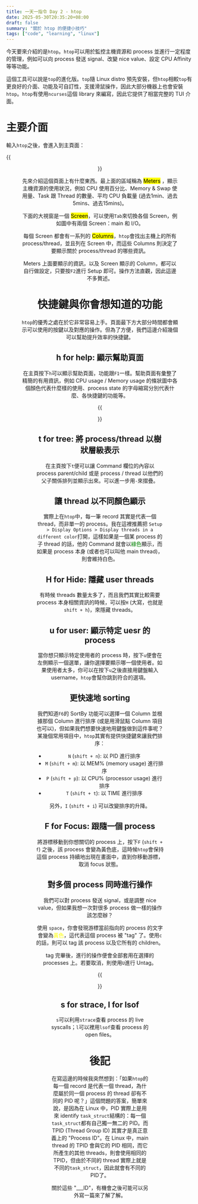 ```yaml
---
title: 一天一指令 Day 2 - htop
date: 2025-05-30T20:35:20+08:00
draft: false
summary: "關於 htop 的便捷小技巧"
tags: ["code", "learning", "linux"]
---
```


今天要來介紹的是`htop`。`htop`可以用於監控主機資源和 process 並進行一定程度的管理，例如可以向 process 發送 signal、改變 nice value、設定 CPU Affinity 等等功能。

這個工具可以說是`top`的進化版。`top`隨 Linux distro 預先安裝，但`htop`相較`top`有更良好的介面、功能及可自訂性，支援滑鼠操作，因此大部分機器上也會安裝`htop`。`htop`有使用`ncurses`這個 library 來編寫，因此它提供了相當完整的 TUI 介面。

# 主要介面

輸入`htop`之後，會進入到主頁面：

{{<figure src="htop.png" attr="htop 主要的介面" align="center">}}

先來介紹這個頁面上有什麼東西。最上面的區域稱為 <mark>Meters</mark> ，顯示主機資源的使用狀況，例如 CPU 使用百分比、Memory & Swap 使用量、Task 跟 Thread 的數量、平均 CPU 負載量 (過去1min、過去5mins、過去15mins)。

下面的大視窗是一個 <mark>Screen</mark>，可以使用`Tab`來切換各個 Screen，例如圖中有兩個 Screen：main 和 I/O。

每個 Screen 都會有一系列的 <mark>Columns</mark>，`htop`會找出主機上的所有 process/thread，並且列在 Screen 中，而這些 Columns 則決定了要顯示關於 process/thread 的哪些資訊。

Meters 上面要顯示的資訊，以及 Screen 顯示的 Column，都可以自行做設定，只要按`F2`進行 Setup 即可。操作方法直觀，因此這邊不多贅述。

# 快捷鍵與你會想知道的功能
`htop`的優秀之處在於它非常容易上手。頁面最下方大部分時間都會顯示可以使用的按鍵以及對應的操作。但為了方便，我們這邊介紹幾個可以幫助提升效率的快捷鍵。

## h for help: 顯示幫助頁面
在主頁按下`h`可以顯示幫助頁面，功能跟`F1`一樣。幫助頁面有彙整了精簡的有用資訊，例如 CPU usage / Memory usage 的條狀圖中各個顏色代表什麼樣的使用、process state 的字母縮寫分別代表什麼、各快捷鍵的功能等。

{{<figure src="htop-help.png" attr="htop 幫助頁面" align="center">}}

## t for tree: 將 process/thread 以樹狀層級表示
在主頁按下`t`便可以讓 Command 欄位的內容以 process parent/child 或是 process / thread 以他們的父子關係排列並顯示出來。可以進一步用`-`來摺疊。

## 讓 thread 以不同顏色顯示
實際上在`htop`中，每一筆 record 其實是代表一個 thread，而非單一的 process。我在這裡推薦把 `Setup > Display Options > Display threads in a different color`打開，這樣如果是一個某 process 的子 thread 的話，他的 Command 就會以<span style="color: green;">綠色</span>顯示，而如果是 process 本身 (或者也可以叫他 main thread)，則會維持白色。

## H for Hide: 隱藏 user threads
有時候 threads 數量太多了，而且我們其實比較需要 process 本身相關資訊的時候，可以按`H` (大寫，也就是`shift + h`)，來隱藏 threads。

## u for user: 顯示特定 uesr 的 process
當你想只顯示特定使用者的 process 時，按下`u`便會在左側顯示一個選單，讓你選擇要顯示哪一個使用者。如果使用者太多，你可以在按下`u`之後直接用鍵盤輸入 username，`htop`會幫你跳到符合的選項。

## 更快速地 sorting
我們知道`F6`的 SortBy 功能可以選擇一個 Column 並根據那個 Column 進行排序 (或是用滑鼠點 Column 項目也可以)，但如果我們想要快速地用鍵盤做到這件事呢？
某幾個常用項目中，`htop`其實有提供快捷鍵來讓我們排序：
- `N` (`shift + n`): 以 PID 進行排序
- `M` (`shift + m`): 以 MEM% (memory usage) 進行排序
- `P` (`shift + p`): 以 CPU% (processor usage) 進行排序
- `T` (`shift + t`): 以 TIME 進行排序

另外，`I` (`shift + i`) 可以改變排序的升降。

## F for Focus: 跟隨一個 process
將游標移動到你想關切的 process 上，按下`F` (`shift + f`) 之後，該 process 會變為黃色底，這時候`htop`會保持這個 process 持續地出現在畫面中，直到你移動游標，取消 focus 狀態。

## 對多個 process 同時進行操作
我們可以對 process 發送 signal，或是調整 nice value，但如果我想一次對很多 process 做一樣的操作該怎麼辦？

使用 `space`，你會發現游標當前指向的 process 的文字會變為<span style="color: yellow;">黃色</span>，這代表這個 process 被 "tag" 了。使用`c`的話，則可以 tag 該 process 以及它所有的 children。

tag 完畢後，進行的操作便會全部套用在選擇的 processes 上。若要取消，則使用`U`進行 Untag。

{{<figure src="htop-tagging.png" attr="tagging 完之後的樣子" align="center">}}

## s for strace, l for lsof
`s`可以利用`strace`查看 process 的 live syscalls；`l`可以裡用`lsof`查看 process 的 open files。

# 後記
在寫這邊的時候我突然想到：「如果`htop`的每一個 record 是代表一個 thread，為什麼屬於同一個 process 的 thread 卻有不同的 PID 呢？」這個問題的答案，簡單來說，是因為在 Linux 中，PID 實際上是用來 identify `task_struct`結構的：每一個`task_struct`都有自己獨一無二的 PID。而 TPID (Thread Group ID) 其實才是真正意義上的 "Process ID"。在 Linux 中，main thread 的 TPID 會與它的 PID 相同，而它所產生的其他 threads，則會使用相同的 TPID，但由於不同的 thread 實際上就是不同的`task_struct`，因此就會有不同的PID了。

關於這些 "___ID"，有機會之後可能可以另外寫一篇來了解了解。